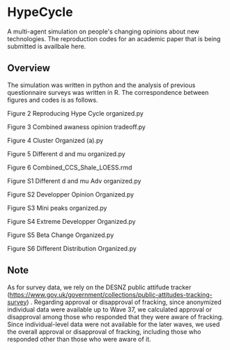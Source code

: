 # HypeCycle
A multi-agent simulation on people's changing opinions about new technologies.
The reproduction codes for an academic paper that is being submitted is availbale here.

## Overview
The simulation was written in python and the analysis of previous questionnaire surveys was written in R.
The correspondence between figures and codes is as follows.

Figure 2 Reproducing Hype Cycle organized.py

Figure 3 Combined awaness opinion tradeoff.py

Figure 4 Cluster Organized (a).py

Figure 5 Different d and mu organized.py

Figure 6 Combined_CCS_Shale_LOESS.rmd

Figure S1 Different d and mu Adv organized.py

Figure S2 Developper Opinion Organized.py

Figure S3 Mini peaks organized.py 

Figure S4 Extreme Developper Organized.py 

Figure S5 Beta Change Organized.py

Figure S6 Different Distribution Organized.py

## Note
As for survey data, we rely on the DESNZ public attifude tracker (https://www.gov.uk/government/collections/public-attitudes-tracking-survey) .
Regarding approval or disapproval of fracking, since anonymized individual data were available up to Wave 37, we calculated approval or disapproval among those who responded that they were aware of fracking. Since individual-level data were not available for the later waves, we used the overall approval or disapproval of fracking, including those who responded other than those who were aware of it.
